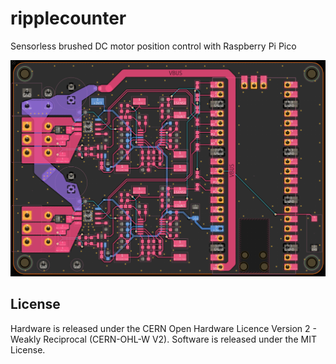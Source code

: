 # ripplecounter
Sensorless brushed DC motor position control with Raspberry Pi Pico

![](pcb/pcb%20overview.png)


## License
Hardware is released under the CERN Open Hardware Licence Version 2 - Weakly Reciprocal (CERN-OHL-W V2). Software is released under the MIT License.
